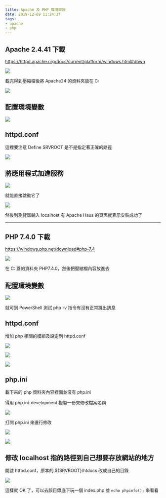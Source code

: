 ```yaml
---
title: Apache 及 PHP 環境架設
date: 2019-12-09 11:24:37
tags:
- apache
- php
---
```


## Apache 2.4.41 下載

https://httpd.apache.org/docs/current/platform/windows.html#down

![](https://i.imgur.com/Sbn80cY.png)

載完得到壓縮檔後將 Apache24 的資料夾放在 C:

![](https://i.imgur.com/U2ERwQm.png)

## 配置環境變數

![](https://i.imgur.com/aemnaIE.png)

## httpd.conf

這裡要注意 Define SRVROOT 是不是指定著正確的路徑

![](https://i.imgur.com/XmzKftK.png)

## 將應用程式加進服務

![](https://i.imgur.com/uWRdCFY.png)

就能直接啟動它了

![](https://i.imgur.com/SwkdQoH.png)

然後到瀏覽器輸入 localhost 有 Apache Haus 的頁面就表示安裝成功了

---

## PHP 7.4.0 下載

https://windows.php.net/download#php-7.4

![](https://i.imgur.com/CNmVXp6.png)

在 C: 蓋的資料夾 PHP7.4.0，然後把壓縮檔內容放進去

## 配置環境變數

![](https://i.imgur.com/CEox5v5.png)

就可到 PowerShell 測試 php -v 指令有沒有正常跳出訊息

## httpd.conf

增加 php 相關的模組及設定到 httpd.conf

![](https://i.imgur.com/zSKM1bJ.png)

![](https://i.imgur.com/4TeXdSt.png)

![](https://i.imgur.com/rPmuYpr.png)

## php.ini

載下來的 php 資料夾內容裡面並沒有 php.ini

得用 php.ini-development 複製一份來修改檔案名稱

![](https://i.imgur.com/uO50PmP.png)

打開 php.ini 來進行修改

![](https://i.imgur.com/FR6tFKx.png)

![](https://i.imgur.com/YAalcTH.png)

## 修改 localhost 指的路徑到自己想要存放網站的地方

開啟 httpd.conf，原本的 ${SRVROOT}/htdocs 改成自己的目錄

![](https://i.imgur.com/xdPVNSD.png)

這樣就 OK 了，可以去該目錄底下玩一個 index.php 並 `echo phpinfo();` 來看看